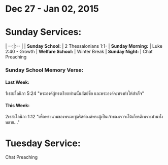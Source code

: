 # Dec 27 - Jan 02, 2015
# Sunday Services:

| --:|:-- |
| **Sunday School:**  |	2 Thessalonians 1:1-
| **Sunday Morning:** |	Luke 2:40 - Growth
| **Welfare School:** |	Winter Break
| **Sunday Night:**   | Chat Preaching

### Sunday School Memory Verse:
#### Last Week: 
1เธสะโลนิกา 5:24 "พระองค์ผู้ทรงเรียกท่านนั้นสัตย์ซื่อ และพระองค์จะทรงทำให้สำเร็จ"

#### This Week:
2เธสะโลนิกา 1:12 "เพื่อพระนามของพระเยซูคริสต์องค์พระผู้เป็นเจ้าของเราจะได้เกียรติเพราะท่านทั้งหลาย..."

# Tuesday Service:
Chat Preaching
